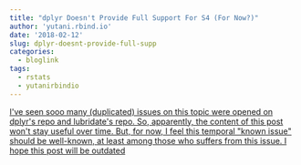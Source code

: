 ```yaml
---
title: "dplyr Doesn't Provide Full Support For S4 (For Now?)"
author: 'yutani.rbind.io'
date: '2018-02-12'
slug: dplyr-doesnt-provide-full-supp
categories:
  - bloglink
tags:
  - rstats
  - yutanirbindio
---
```


[I've seen sooo many (duplicated) issues on this topic were opened on dplyr's repo and lubridate's repo. So, apparently, the content of this post won't stay useful over time. But, for now, I feel this temporal "known issue" should be well-known, at least among those who suffers from this issue. I hope this post will be outdated<i class="fas fa-external-link-alt"></i>](https://yutani.rbind.io/post/2018-02-12-dplyr-S4/)

